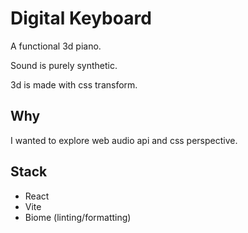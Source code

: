 # Digital Keyboard

A functional 3d piano.

Sound is purely synthetic.

3d is made with css transform. 

## Why

I wanted to explore web audio api and css perspective.

## Stack

- React
- Vite
- Biome (linting/formatting)

